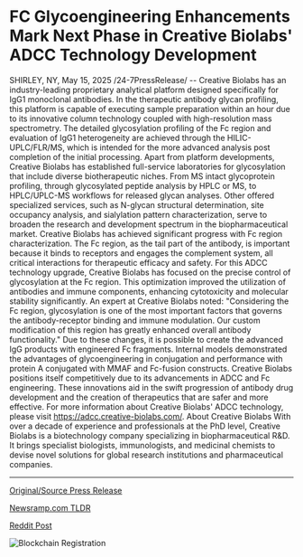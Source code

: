 # FC Glycoengineering Enhancements Mark Next Phase in Creative Biolabs' ADCC Technology Development

SHIRLEY, NY, May 15, 2025 /24-7PressRelease/ -- Creative Biolabs has an industry-leading proprietary analytical platform designed specifically for IgG1 monoclonal antibodies. In the therapeutic antibody glycan profiling, this platform is capable of executing sample preparation within an hour due to its innovative column technology coupled with high-resolution mass spectrometry.   The detailed glycosylation profiling of the Fc region and evaluation of IgG1 heterogeneity are achieved through the HILIC-UPLC/FLR/MS, which is intended for the more advanced analysis post completion of the initial processing.  Apart from platform developments, Creative Biolabs has established full-service laboratories for glycosylation that include diverse biotherapeutic niches. From MS intact glycoprotein profiling, through glycosylated peptide analysis by HPLC or MS, to HPLC/UPLC-MS workflows for released glycan analyses. Other offered specialized services, such as N-glycan structural determination, site occupancy analysis, and sialylation pattern characterization, serve to broaden the research and development spectrum in the biopharmaceutical market.  Creative Biolabs has achieved significant progress with Fc region characterization. The Fc region, as the tail part of the antibody, is important because it binds to receptors and engages the complement system, all critical interactions for therapeutic efficacy and safety.  For this ADCC technology upgrade, Creative Biolabs has focused on the precise control of glycosylation at the Fc region. This optimization improved the utilization of antibodies and immune components, enhancing cytotoxicity and molecular stability significantly.  An expert at Creative Biolabs noted: "Considering the Fc region, glycosylation is one of the most important factors that governs the antibody-receptor binding and immune modulation. Our custom modification of this region has greatly enhanced overall antibody functionality."  Due to these changes, it is possible to create the advanced IgG products with engineered Fc fragments. Internal models demonstrated the advantages of glycoengineering in conjugation and performance with protein A conjugated with MMAF and Fc-fusion constructs.  Creative Biolabs positions itself competitively due to its advancements in ADCC and Fc engineering. These innovations aid in the swift progression of antibody drug development and the creation of therapeutics that are safer and more effective.  For more information about Creative Biolabs' ADCC technology, please visit https://adcc.creative-biolabs.com/.  About Creative Biolabs With over a decade of experience and professionals at the PhD level, Creative Biolabs is a biotechnology company specializing in biopharmaceutical R&D. It brings specialist biologists, immunologists, and medicinal chemists to devise novel solutions for global research institutions and pharmaceutical companies. 

---

[Original/Source Press Release](https://www.24-7pressrelease.com/press-release/522784/fc-glycoengineering-enhancements-mark-next-phase-in-creative-biolabs-adcc-technology-development)
                    

[Newsramp.com TLDR](https://newsramp.com/curated-news/creative-biolabs-enhances-antibody-functionality-with-innovative-adcc-technology-and-fc-engineering/a26cb8240f811654009f1ad5c8feec0e) 

 



[Reddit Post](https://www.reddit.com/r/HealthCareNewsInfo/comments/1kn289z/creative_biolabs_enhances_antibody_functionality/) 



![Blockchain Registration](https://cdn.newsramp.app/24-7PressRelease/qrcode/255/15/corn9uaD.webp)